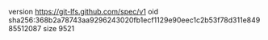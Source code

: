 version https://git-lfs.github.com/spec/v1
oid sha256:368b2a78743aa9296243020fb1ecf1129e90eec1c2b53f78d311e84985512087
size 9521
